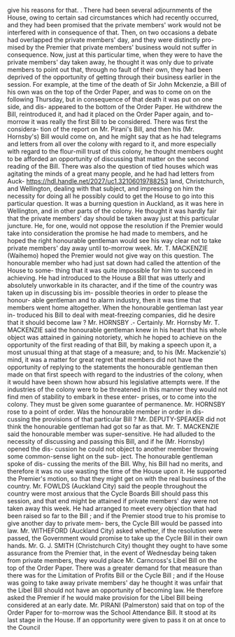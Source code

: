 give his reasons for that. . There had been several adjournments of the House, owing to certain sad circumstances which had recently occurred, and they had been promised that the private members' work would not be interfered with in consequence of that. Then, on two occasions a debate had overlapped the private members' day, and they were distinctly pro- mised by the Premier that private members' business would not suffer in consequence. Now, just at this particular time, when they were to have the private members' day taken away, he thought it was only due to private members to point out that, through no fault of their own, they had been deprived of the opportunity of getting through their business earlier in the session. For example, at the time of the death of Sir John Mckenzie, a Bill of his own was on the top of the Order Paper, and was to come on on the following Thursday, but in consequence of that death it was put on one side, and dis- appeared to the bottom of the Order Paper. He withdrew the Bill, reintroduced it, and had it placed on the Order Paper again, and to- morrow it was really the first Bill to be considered. There was first the considera- tion of the report on Mr. Pirani's Bill, and then his (Mr. Hornsby's) Bill would come on, and he might say that as he had telegrams and letters from all over the colony with regard to it, and more especially with regard to the flour-mill trust of this colony, he thought members ought to be afforded an opportunity of discussing that matter on the second reading of the Bill. There was also the question of tied houses which was agitating the minds of a great many people, and he had had letters from Auck- https://hdl.handle.net/2027/uc1.32106019788253 land, Christchurch, and Wellington, dealing with that subject, and impressing on him the necessity for doing all he possibly could to get the House to go into this particular question. It was a burning question in Auckland, as it was here in Wellington, and in other parts of the colony. He thought it was hardly fair that the private members' day should be taken away just at this particular juncture. He, for one, would not oppose the resolution if the Premier would take into consideration the promise he had made to members, and he hoped the right honourable gentleman would see his way clear not to take private members' day away until to-morrow week. Mr. T. MACKENZIE (Waihemo) hoped the Premier would not give way on this question. The honourable member who had just sat down had called the attention of the House to some- thing that it was quite impossible for him to succeed in achieving. He had introduced to the House a Bill that was utterly and absolutely unworkable in its character, and if the time of the country was taken up in discussing bis im- possible theories in order to please the honour- able gentleman and to alarm industry, then it was time that members went home altogether. When the honourable gentleman last year in- troduced his Bill to deal with meat-freezing companies, did he desire that it should become law ? Mr. HORNSBY .- Certainly. Mr. Hornsby Mr. T. MACKENZIE said the honourable gentleman knew in his heart that his whole object was attained in gaining notoriety, which he hoped to achieve on the opportunity of the first reading of that Bill, by making a speech upon it, a most unusual thing at that stage of a measure; and, to his (Mr. Mackenzie's) mind, it was a matter for great regret that members did not have the opportunity of replying to the statements the honourable gentleman then made on that first speech with regard to the industries of the colony, when it would have been shown how absurd his legislative attempts were. If the industries of the colony were to be threatened in this manner they would not find men of stability to embark in these enter- prises, or to come into the colony. They must be given some guarantee of permanence. Mr. HORNSBY rose to a point of order. Was the honourable member in order in dis- cussing the provisions of that particular Bill ? Mr. DEPUTY-SPEAKER did not think the honourable gentleman had got so far as that. Mr. T. MACKENZIE said the honourable member was super-sensitive. He had alluded to the necessity of discussing and passing this Bill, and if he (Mr. Hornsby) opened the dis- cussion he could not object to another member throwing some common-sense light on the sub- ject. The honourable gentleman spoke of dis- cussing the merits of the Bill. Why, his Bill had no merits, and therefore it was no use wasting the time of the House upon it. He supported the Premier's motion, so that they might get on with the real business of the country. Mr. FOWLDS (Auckland City) said the people throughout the country were most anxious that the Cycle Boards Bill should pass this session, and that end might be attained if private members' day were not taken away this week. He had arranged to meet every objection that had been raised so far to the Bill ; and if the Premier stood true to his promise to give another day to private mem- bers, the Cycle Bill would be passed into law. Mr. WITHEFORD (Auckland City) asked whether, if the resolution were passed, the Government would promise to take up the Cycle Bill in their own hands. Mr. G. J. SMITH (Christchurch City) thought they ought to have some assurance from the Premier that, in the event of Wednesday being taken from private members, they would place Mr. Carncross's Libel Bill on the top of the Order Paper. There was a greater demand for that measure than there was for the Limitation of Profits Bill or the Cycle Bill ; and if the House was going to take away private members' day he thought it was unfair that the Libel Bill should not have an opportunity of becoming law. He therefore asked the Premier if he would make provision for the Libel Bill being considered at an early date. Mr. PIRANI (Palmerston) said that on top of the Order Paper for to-morrow was the School Attendance Bill. It stood at its last stage in the House. If an opportunity were given to pass it on at once to the Council 